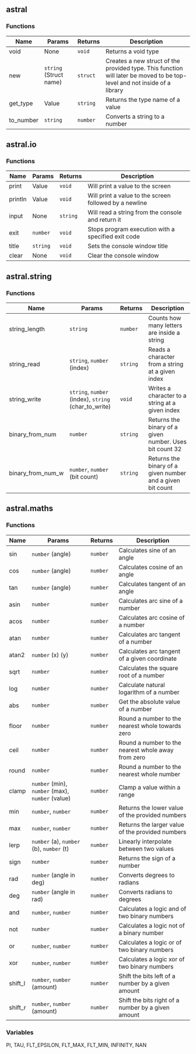## astral

### Functions
| Name      | Params                 | Returns  | Description																											   |
| --------- | ---------------------- | -------- | ------------------------------------------------------------------------------------------------------------------------ |
| void      | None					 | `void`   | Returns a void type																									   |
| new       | `string` (Struct name) | `struct` | Creates a new struct of the provided type. This function will later be moved to be top-level and not inside of a library |
| get_type  | Value                  | `string` | Returns the type name of a value																						   |
| to_number | `string`               | `number` | Converts a string to a number																							   |

## astral.io

### Functions
| Name    | Params   | Returns  | Description                                            |
| ------- | -------- | -------- | ------------------------------------------------------ |
| print   | Value    | `void`   | Will print a value to the screen                       |
| println | Value    | `void`   | Will print a value to the screen followed by a newline |
| input   | None     | `string` | Will read a string from the console and return it      |
| exit    | `number` | `void`   | Stops program execution with a specified exit code     |
| title   | `string` | `void`   | Sets the console window title                          |
| clear   | None     | `void`   | Clear the console window                               |

## astral.string

### Functions
| Name              |  Params                                                    | Returns  | Description                                                |
| -----------------	| ---------------------------------------------------------- | -------- | ---------------------------------------------------------- |
| string_length		|  `string`                                                  | `number` | Counts how many letters are inside a string                |
| string_read		| `string`, `number` (index)                                 | `string` | Reads a character from a string at a given index           |
| string_write		| `string`, `number` (index), `string` (char_to_write)       | `void`   | Writes a character to a string at a given index            |
| binary_from_num	| `number`                                                   | `string` | Returns the binary of a given number. Uses bit count 32    |
| binary_from_num_w | `number`, `number` (bit count)                             | `string` | Returns the binary of a given number and a given bit count |

## astral.maths

### Functions
| Name    | Params                                           | Returns  | Description                                        |
| ------- | ------------------------------------------------ | -------- | -------------------------------------------------- |
| sin     | `number` (angle)                                 | `number` | Calculates sine of an angle                        |
| cos     | `number` (angle)                                 | `number` | Calculates cosine of an angle                      |
| tan     | `number` (angle)                                 | `number` | Calculates tangent of an angle                     |
| asin    | `number`                                         | `number` | Calculates arc sine of a number                    |
| acos    | `number`                                         | `number` | Calculates arc cosine of a number                  |
| atan    | `number`                                         | `number` | Calculates arc tangent of a number                 |
| atan2   | `number` (x) (y)                                 | `number` | Calculates arc tangent of a given coordinate       |
| sqrt    | `number`                                         | `number` | Calculates the square root of a number             |
| log     | `number`                                         | `number` | Calculate natural logarithm of a number            |
| abs     | `number`                                         | `number` | Get the absolute value of a number                 |
| floor   | `number`                                         | `number` | Round a number to the nearest whole towards zero   |
| ceil    | `number`                                         | `number` | Round a number to the nearest whole away from zero |
| round   | `number`                                         | `number` | Round a number to the nearest whole number         |
| clamp   | `number` (min), `number` (max), `number` (value) | `number` | Clamp a value within a range                       |
| min     | `number`, `number`                               | `number` | Returns the lower value of the provided numbers    |
| max     | `number`, `number`                               | `number` | Returns the larger value of the provided numbers   |
| lerp    | `number` (a), `number` (b), `number` (t)         | `number` | Linearly interpolate between two values            |
| sign    | `number`                                         | `number` | Returns the sign of a number                       |
| rad     | `number` (angle in deg)                          | `number` | Converts degrees to radians                        |
| deg     | `number` (angle in rad)                          | `number` | Converts radians to degrees                        |
| and     | `number`, `number`                               | `number` | Calculates a logic and of two binary numbers       |
| not     | `number`                                         | `number` | Calculates a logic not of a binary number          |
| or      | `number`, `number`                               | `number` | Calculates a logic or of two binary numbers        |
| xor     | `number`, `number`                               | `number` | Calculates a logic xor of two binary numbers       |
| shift_l | `number`, `number` (amount)                      | `number` | Shift the bits left of a number by a given amount  |
| shift_r | `number`, `number` (amount)                      | `number` | Shift the bits right of a number by a given amount |

### Variables

PI, TAU, FLT_EPSILON, FLT_MAX, FLT_MIN, INFINITY, NAN